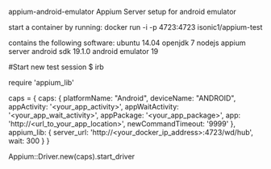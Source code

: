 appium-android-emulator
Appium Server setup for android emulator

start a container by running: docker run -i -p 4723:4723 isonic1/appium-test

contains the following software:
ubuntu 14.04
openjdk 7
nodejs
appium server
android sdk 19.1.0
android emulator 19

#Start new test session
$ irb

require 'appium_lib'

caps = {
  caps: {
    platformName: "Android",
    deviceName: "ANDROID",
    appActivity: '<your_app_activity>',
    appWaitActivity: '<your_app_wait_activity>', 
    appPackage: '<your_app_package>', 
    app: 'http://<url_to_your_app_location>',
    newCommandTimeout: '9999'
  },
  appium_lib: {
    server_url: 'http://<your_docker_ip_address>:4723/wd/hub',
    wait: 300
  }
}

Appium::Driver.new(caps).start_driver